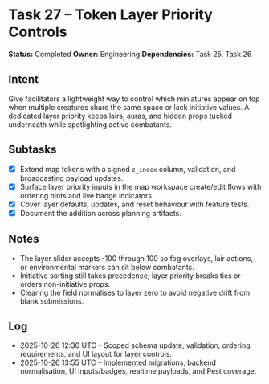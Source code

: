 # Task 27 – Token Layer Priority Controls

**Status:** Completed
**Owner:** Engineering
**Dependencies:** Task 25, Task 26

## Intent
Give facilitators a lightweight way to control which miniatures appear on top when multiple creatures share the same space or lack initiative values. A dedicated layer priority keeps lairs, auras, and hidden props tucked underneath while spotlighting active combatants.

## Subtasks
- [x] Extend map tokens with a signed `z_index` column, validation, and broadcasting payload updates.
- [x] Surface layer priority inputs in the map workspace create/edit flows with ordering hints and live badge indicators.
- [x] Cover layer defaults, updates, and reset behaviour with feature tests.
- [x] Document the addition across planning artifacts.

## Notes
- The layer slider accepts -100 through 100 so fog overlays, lair actions, or environmental markers can sit below combatants.
- Initiative sorting still takes precedence; layer priority breaks ties or orders non-initiative props.
- Clearing the field normalises to layer zero to avoid negative drift from blank submissions.

## Log
- 2025-10-26 12:30 UTC – Scoped schema update, validation, ordering requirements, and UI layout for layer controls.
- 2025-10-26 13:55 UTC – Implemented migrations, backend normalisation, UI inputs/badges, realtime payloads, and Pest coverage.
